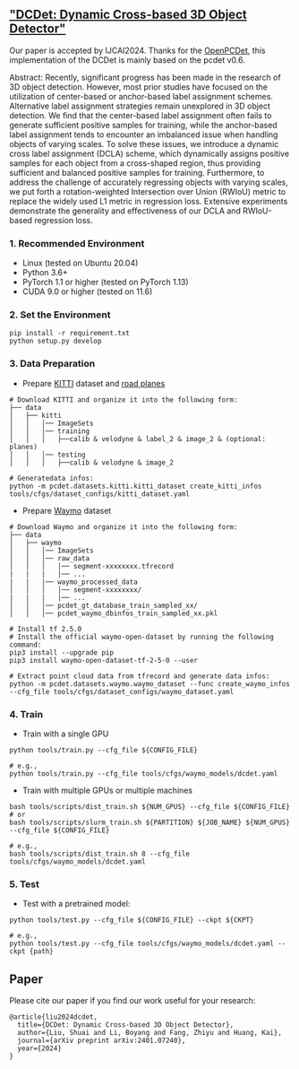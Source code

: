 ## ["DCDet: Dynamic Cross-based 3D Object Detector"](https://arxiv.org/abs/2401.07240)
Our paper is accepted by IJCAI2024. Thanks for the [OpenPCDet](https://github.com/open-mmlab/OpenPCDet), this implementation of the DCDet is mainly based on the pcdet v0.6.

Abstract: Recently, significant progress has been made in the research of 3D object detection. However, most prior studies have focused on the utilization of center-based or anchor-based label assignment schemes. Alternative label assignment strategies remain unexplored in 3D object detection. We find that the center-based label assignment often fails to generate sufficient positive samples for training, while the anchor-based label assignment tends to encounter an imbalanced issue when handling objects of varying scales. To solve these issues, we introduce a dynamic cross label assignment (DCLA) scheme, which dynamically assigns positive samples for each object from a cross-shaped region, thus providing sufficient and balanced positive samples for training. Furthermore, to address the challenge of accurately regressing objects with varying scales, we put forth a rotation-weighted Intersection over Union (RWIoU) metric to replace the widely used L1 metric in regression loss. Extensive experiments demonstrate the generality and effectiveness of our DCLA and RWIoU-based regression loss.

### 1. Recommended Environment

- Linux (tested on Ubuntu 20.04)
- Python 3.6+
- PyTorch 1.1 or higher (tested on PyTorch 1.13)
- CUDA 9.0 or higher (tested on 11.6)

### 2. Set the Environment

```shell
pip install -r requirement.txt
python setup.py develop
```

### 3. Data Preparation

- Prepare [KITTI](http://www.cvlibs.net/datasets/kitti/eval_object.php?obj_benchmark=3d) dataset and [road planes](https://drive.google.com/file/d/1d5mq0RXRnvHPVeKx6Q612z0YRO1t2wAp/view?usp=sharing)

```shell
# Download KITTI and organize it into the following form:
├── data
│   ├── kitti
│   │   │── ImageSets
│   │   │── training
│   │   │   ├──calib & velodyne & label_2 & image_2 & (optional: planes)
│   │   │── testing
│   │   │   ├──calib & velodyne & image_2

# Generatedata infos:
python -m pcdet.datasets.kitti.kitti_dataset create_kitti_infos tools/cfgs/dataset_configs/kitti_dataset.yaml
```

- Prepare [Waymo](https://waymo.com/open/download/) dataset

```shell
# Download Waymo and organize it into the following form:
├── data
│   ├── waymo
│   │   │── ImageSets
│   │   │── raw_data
│   │   │   │── segment-xxxxxxxx.tfrecord
|   |   |   |── ...
|   |   |── waymo_processed_data
│   │   │   │── segment-xxxxxxxx/
|   |   |   |── ...
│   │   │── pcdet_gt_database_train_sampled_xx/
│   │   │── pcdet_waymo_dbinfos_train_sampled_xx.pkl

# Install tf 2.5.0
# Install the official waymo-open-dataset by running the following command:
pip3 install --upgrade pip
pip3 install waymo-open-dataset-tf-2-5-0 --user

# Extract point cloud data from tfrecord and generate data infos:
python -m pcdet.datasets.waymo.waymo_dataset --func create_waymo_infos --cfg_file tools/cfgs/dataset_configs/waymo_dataset.yaml
```

### 4. Train

- Train with a single GPU

```shell
python tools/train.py --cfg_file ${CONFIG_FILE}

# e.g.,
python tools/train.py --cfg_file tools/cfgs/waymo_models/dcdet.yaml
```

- Train with multiple GPUs or multiple machines

```shell
bash tools/scripts/dist_train.sh ${NUM_GPUS} --cfg_file ${CONFIG_FILE}
# or 
bash tools/scripts/slurm_train.sh ${PARTITION} ${JOB_NAME} ${NUM_GPUS} --cfg_file ${CONFIG_FILE}

# e.g.,
bash tools/scripts/dist_train.sh 8 --cfg_file tools/cfgs/waymo_models/dcdet.yaml
```

### 5. Test

- Test with a pretrained model:

```shell
python tools/test.py --cfg_file ${CONFIG_FILE} --ckpt ${CKPT}

# e.g., 
python tools/test.py --cfg_file tools/cfgs/waymo_models/dcdet.yaml --ckpt {path}
```

## Paper

Please cite our paper if you find our work useful for your research:

```
@article{liu2024dcdet,
  title={DCDet: Dynamic Cross-based 3D Object Detector},
  author={Liu, Shuai and Li, Boyang and Fang, Zhiyu and Huang, Kai},
  journal={arXiv preprint arXiv:2401.07240},
  year={2024}
}
```
